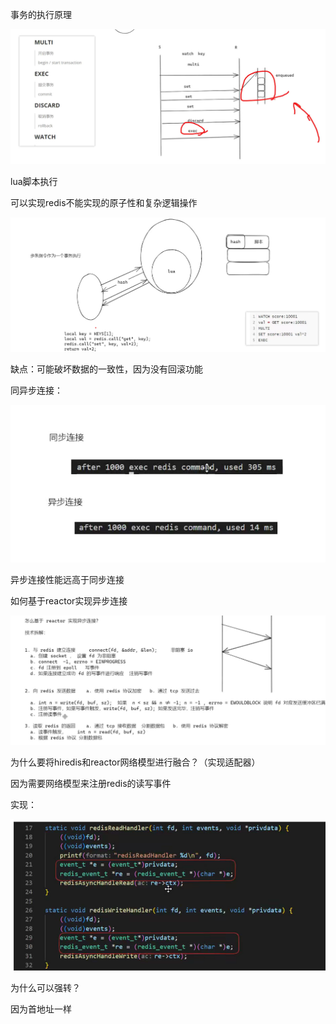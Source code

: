 事务的执行原理

![image-20241011092710542]($%7Bimages%7D/image-20241011092710542.png)

lua脚本执行

可以实现redis不能实现的原子性和复杂逻辑操作

![image-20241011094620443]($%7Bimages%7D/image-20241011094620443.png)

缺点：可能破坏数据的一致性，因为没有回滚功能   



同异步连接：

![image-20241011102340013]($%7Bimages%7D/image-20241011102340013.png)

异步连接性能远高于同步连接



如何基于reactor实现异步连接

  

![image-20241011103708033]($%7Bimages%7D/image-20241011103708033.png)



为什么要将hiredis和reactor网络模型进行融合？（实现适配器）



因为需要网络模型来注册redis的读写事件

实现：

![image-20241011104249613]($%7Bimages%7D/image-20241011104249613.png)

为什么可以强转？

因为首地址一样